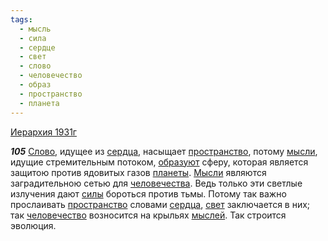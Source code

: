 ```yaml
---
tags:
  - мысль
  - сила
  - сердце
  - свет
  - слово
  - человечество
  - образ
  - пространство
  - планета
---
```


[Иерархия 1931г](https://127.0.0.1:4002/agni/1931)

___105___
[Слово](../../../tags/#слово), идущее из [сердца](../../../tags/#сердце), насыщает [пространство](../../../tags/#пространство), потому [мысли](../../../tags/#мысль), идущие стремительным потоком, [образуют](../../../tags/#образ) сферу, которая является защитою против ядовитых газов [планеты](../../../tags/#планета). [Мысли](../../../tags/#мысль) являются заградительною сетью для [человечества](../../../tags/#[человечество](../../../tags/#человечество)). Ведь только эти светлые излучения дают [силы](../../../tags/#сила) бороться против тьмы. Потому так важно прослаивать [пространство](../../../tags/#пространство) словами [сердца](../../../tags/#сердце), [свет](../../../tags/#свет) заключается в них; так [человечество](../../../tags/#человечество) возносится на крыльях [мыслей](../../../tags/#мысль). Так строится эволюция.   

